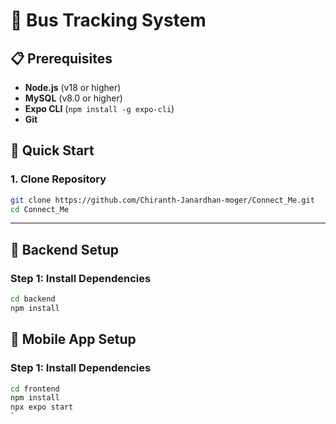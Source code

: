 # 🚌 Bus Tracking System 

## 📋 Prerequisites

- **Node.js** (v18 or higher)
- **MySQL** (v8.0 or higher)
- **Expo CLI** (`npm install -g expo-cli`)
- **Git**

## 🚀 Quick Start

### 1. Clone Repository

```bash
git clone https://github.com/Chiranth-Janardhan-moger/Connect_Me.git
cd Connect_Me
```

---

## 🔧 Backend Setup

### Step 1: Install Dependencies

```bash
cd backend
npm install
```


## 📱 Mobile App Setup

### Step 1: Install Dependencies

```bash
cd frontend
npm install
npx expo start
`

